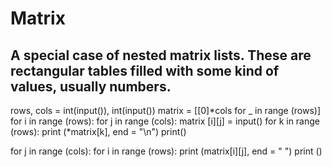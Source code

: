 Matrix 
======
A special case of nested matrix lists. 
These are rectangular tables filled with some kind of values, usually numbers.
----
rows, cols = int(input()), int(input())
matrix = [[0]*cols for _ in range (rows)]
for i in range (rows):
    for j in range (cols):
        matrix [i][j] = input()
for k in range (rows):
    print (*matrix[k], end = "\n")
print()
    
for j in range (cols):
    for i in range (rows):
        print (matrix[i][j], end = " ")
    print ()
```` ruby
